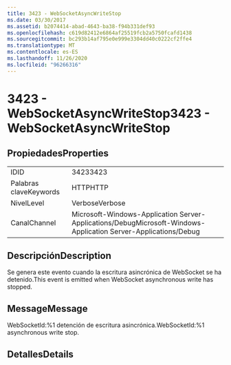 ```yaml
---
title: 3423 - WebSocketAsyncWriteStop
ms.date: 03/30/2017
ms.assetid: b2074414-abad-4643-ba38-f94b331def93
ms.openlocfilehash: c619d82412e6864af25519fcb2a5750fcafd1438
ms.sourcegitcommit: bc293b14af795e0e999e3304dd40c0222cf2ffe4
ms.translationtype: MT
ms.contentlocale: es-ES
ms.lasthandoff: 11/26/2020
ms.locfileid: "96266316"
---
```

# <a name="3423---websocketasyncwritestop"></a><span data-ttu-id="e815a-102">3423 - WebSocketAsyncWriteStop</span><span class="sxs-lookup"><span data-stu-id="e815a-102">3423 - WebSocketAsyncWriteStop</span></span>

## <a name="properties"></a><span data-ttu-id="e815a-103">Propiedades</span><span class="sxs-lookup"><span data-stu-id="e815a-103">Properties</span></span>  
  
|||  
|-|-|  
|<span data-ttu-id="e815a-104">ID</span><span class="sxs-lookup"><span data-stu-id="e815a-104">ID</span></span>|<span data-ttu-id="e815a-105">3423</span><span class="sxs-lookup"><span data-stu-id="e815a-105">3423</span></span>|  
|<span data-ttu-id="e815a-106">Palabras clave</span><span class="sxs-lookup"><span data-stu-id="e815a-106">Keywords</span></span>|<span data-ttu-id="e815a-107">HTTP</span><span class="sxs-lookup"><span data-stu-id="e815a-107">HTTP</span></span>|  
|<span data-ttu-id="e815a-108">Nivel</span><span class="sxs-lookup"><span data-stu-id="e815a-108">Level</span></span>|<span data-ttu-id="e815a-109">Verbose</span><span class="sxs-lookup"><span data-stu-id="e815a-109">Verbose</span></span>|  
|<span data-ttu-id="e815a-110">Canal</span><span class="sxs-lookup"><span data-stu-id="e815a-110">Channel</span></span>|<span data-ttu-id="e815a-111">Microsoft-Windows-Application Server-Applications/Debug</span><span class="sxs-lookup"><span data-stu-id="e815a-111">Microsoft-Windows-Application Server-Applications/Debug</span></span>|  
  
## <a name="description"></a><span data-ttu-id="e815a-112">Descripción</span><span class="sxs-lookup"><span data-stu-id="e815a-112">Description</span></span>  

 <span data-ttu-id="e815a-113">Se genera este evento cuando la escritura asincrónica de WebSocket se ha detenido.</span><span class="sxs-lookup"><span data-stu-id="e815a-113">This event is emitted when WebSocket asynchronous write has stopped.</span></span>  
  
## <a name="message"></a><span data-ttu-id="e815a-114">Message</span><span class="sxs-lookup"><span data-stu-id="e815a-114">Message</span></span>  

 <span data-ttu-id="e815a-115">WebSocketId:%1 detención de escritura asincrónica.</span><span class="sxs-lookup"><span data-stu-id="e815a-115">WebSocketId:%1 asynchronous write stop.</span></span>  
  
## <a name="details"></a><span data-ttu-id="e815a-116">Detalles</span><span class="sxs-lookup"><span data-stu-id="e815a-116">Details</span></span>
